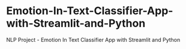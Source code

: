 # Emotion-In-Text-Classifier-App-with-Streamlit-and-Python
NLP Project - Emotion In Text Classifier App with Streamlit and Python
